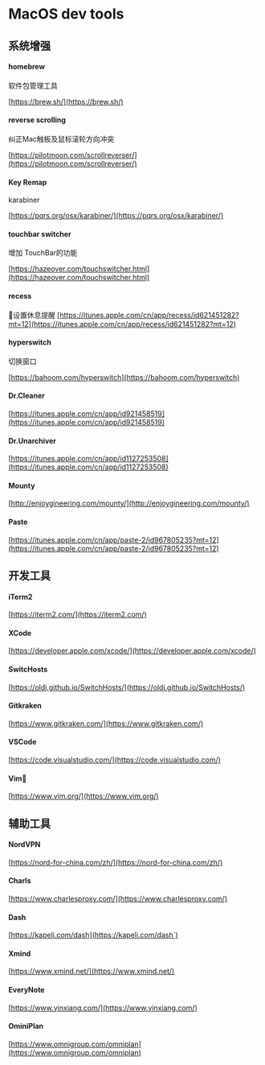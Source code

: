 # MacOS dev tools

## 系统增强

#### homebrew 
软件包管理工具

[https://brew.sh/](https://brew.sh/)

#### reverse scrolling 
纠正Mac触板及鼠标滚轮方向冲突

[https://pilotmoon.com/scrollreverser/](https://pilotmoon.com/scrollreverser/)

#### Key Remap

karabiner

[https://pqrs.org/osx/karabiner/](https://pqrs.org/osx/karabiner/)

#### touchbar switcher

增加 TouchBar的功能

[https://hazeover.com/touchswitcher.html](https://hazeover.com/touchswitcher.html)

#### recess

设置休息提醒
[https://itunes.apple.com/cn/app/recess/id621451282?mt=12](https://itunes.apple.com/cn/app/recess/id621451282?mt=12)

#### hyperswitch

切换窗口

[https://bahoom.com/hyperswitch](https://bahoom.com/hyperswitch)

#### Dr.Cleaner

[https://itunes.apple.com/cn/app/id921458519](https://itunes.apple.com/cn/app/id921458519)

#### Dr.Unarchiver

[https://itunes.apple.com/cn/app/id1127253508](https://itunes.apple.com/cn/app/id1127253508)

#### Mounty

[http://enjoygineering.com/mounty/](http://enjoygineering.com/mounty/)

#### Paste
[https://itunes.apple.com/cn/app/paste-2/id967805235?mt=12](https://itunes.apple.com/cn/app/paste-2/id967805235?mt=12)

## 开发工具

#### iTerm2

[https://iterm2.com/](https://iterm2.com/)

#### XCode

[https://developer.apple.com/xcode/](https://developer.apple.com/xcode/)

#### SwitcHosts

[https://oldj.github.io/SwitchHosts/](https://oldj.github.io/SwitchHosts/)

#### Gitkraken

[https://www.gitkraken.com/](https://www.gitkraken.com/)

#### VSCode

[https://code.visualstudio.com/](https://code.visualstudio.com/)

#### Vim

[https://www.vim.org/](https://www.vim.org/)

## 辅助工具

#### NordVPN

[https://nord-for-china.com/zh/](https://nord-for-china.com/zh/)

#### Charls

[https://www.charlesproxy.com/](https://www.charlesproxy.com/)

#### Dash

[https://kapeli.com/dash](https://kapeli.com/dash`)

#### Xmind

[https://www.xmind.net/](https://www.xmind.net/)

#### EveryNote

[https://www.yinxiang.com/](https://www.yinxiang.com/)

#### OminiPlan

[https://www.omnigroup.com/omniplan](https://www.omnigroup.com/omniplan)